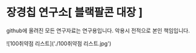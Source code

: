 # 장경칩 연구소[ 블랙팔콘 대장 ]

github에 올려진 모든 연구자료는 연구용입니다.
악용시 전적으로 본인 책임입니다.


![100취약점 리스트]('./100취약점 리스트.jpg')
